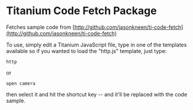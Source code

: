 # Titanium Code Fetch Package

Fetches sample code from [http://github.com/jasonkneen/ti-code-fetch](http://github.com/jasonkneen/ti-code-fetch)

To use, simply edit a Titanium JavaScript file, type in one of the templates available so if you wanted to load the "http.js" template, just type:

```
http
```

or

```
open camera
```

then select it and hit the shortcut key -- and it'll be replaced with the code sample.
